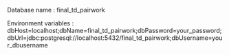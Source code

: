 Database name : final_td_pairwork

Environment variables : dbHost=localhost;dbName=final_td_pairwork;dbPassword=your_password;dbUrl=jdbc:postgresql://localhost:5432/final_td_pairwork;dbUsername=your_dbusername
